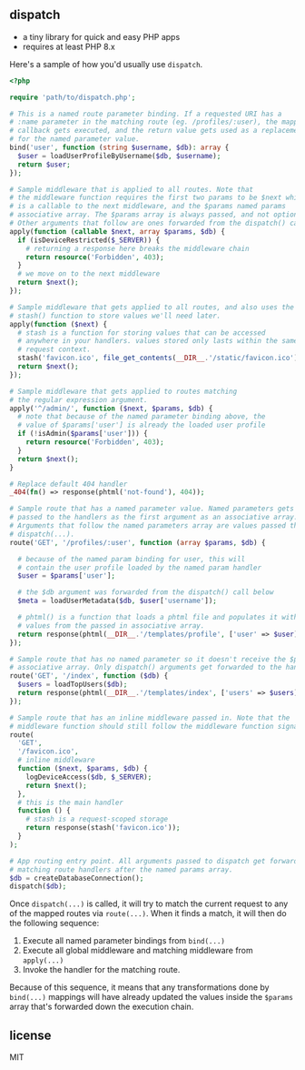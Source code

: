 ## dispatch

- a tiny library for quick and easy PHP apps
- requires at least PHP 8.x

Here's a sample of how you'd usually use `dispatch`.

```php
<?php

require 'path/to/dispatch.php';

# This is a named route parameter binding. If a requested URI has a
# :name parameter in the matching route (eg. /profiles/:user), the mapped
# callback gets executed, and the return value gets used as a replacement
# for the named parameter value.
bind('user', function (string $username, $db): array {
  $user = loadUserProfileByUsername($db, $username);
  return $user;
});

# Sample middleware that is applied to all routes. Note that
# the middleware function requires the first two params to be $next which
# is a callable to the next middleware, and the $params named params
# associative array. The $params array is always passed, and not optional.
# Other arguments that follow are ones forwarded from the dispatch() call.
apply(function (callable $next, array $params, $db) {
  if (isDeviceRestricted($_SERVER)) {
    # returning a response here breaks the middleware chain
    return resource('Forbidden', 403);
  }
  # we move on to the next middleware
  return $next();
});

# Sample middleware that gets applied to all routes, and also uses the
# stash() function to store values we'll need later.
apply(function ($next) {
  # stash is a function for storing values that can be accessed
  # anywhere in your handlers. values stored only lasts within the same
  # request context.
  stash('favicon.ico', file_get_contents(__DIR__.'/static/favicon.ico'));
  return $next();
});

# Sample middleware that gets applied to routes matching
# the regular expression argument.
apply('^/admin/', function ($next, $params, $db) {
  # note that because of the named parameter binding above, the
  # value of $params['user'] is already the loaded user profile
  if (!isAdmin($params['user'])) {
    return resource('Forbidden', 403);
  }
  return $next();
}

# Replace default 404 handler
_404(fn() => response(phtml('not-found'), 404));

# Sample route that has a named parameter value. Named parameters gets
# passed to the handlers as the first argument as an associative array.
# Arguments that follow the named parameters array are values passed through
# dispatch(...).
route('GET', '/profiles/:user', function (array $params, $db) {

  # because of the named param binding for user, this will
  # contain the user profile loaded by the named param handler
  $user = $params['user'];

  # the $db argument was forwarded from the dispatch() call below
  $meta = loadUserMetadata($db, $user['username']);

  # phtml() is a function that loads a phtml file and populates it with
  # values from the passed in associative array.
  return response(phtml(__DIR__.'/templates/profile', ['user' => $user]));
});

# Sample route that has no named parameter so it doesn't receive the $params
# associative array. Only dispatch() arguments get forwarded to the handler.
route('GET', '/index', function ($db) {
  $users = loadTopUsers($db);
  return response(phtml(__DIR__.'/templates/index', ['users' => $users]));
});

# Sample route that has an inline middleware passed in. Note that the
# middleware function should still follow the middleware function signature.
route(
  'GET',
  '/favicon.ico',
  # inline middleware
  function ($next, $params, $db) {
    logDeviceAccess($db, $_SERVER);
    return $next();
  },
  # this is the main handler
  function () {
    # stash is a request-scoped storage
    return response(stash('favicon.ico'));
  }
);

# App routing entry point. All arguments passed to dispatch get forwarded to
# matching route handlers after the named params array.
$db = createDatabaseConnection();
dispatch($db);

```

Once `dispatch(...)` is called, it will try to match the current request to any
of the mapped routes via `route(...)`. When it finds a match, it will then do the
following sequence:

1. Execute all named parameter bindings from `bind(...)`
2. Execute all global middleware and matching middleware from `apply(...)`
3. Invoke the handler for the matching route.

Because of this sequence, it means that any transformations done by `bind(...)`
mappings will have already updated the values inside the `$params` array that's
forwarded down the execution chain.


## license

MIT
